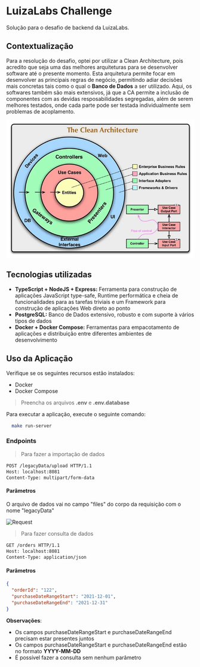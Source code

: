 # LuizaLabs Challenge

Solução para o desafio de backend da LuizaLabs.

## Contextualização

Para a resolução do desafio, optei por utilizar a Clean Architecture, pois acredito que seja
uma das melhores arquiteturas para se desenvolver software até o presente momento. Esta arquitetura permite focar em desenvolver as principais regras de negócio, permitindo adiar decisões mais concretas tais como o qual o **Banco de Dados** a ser utilizado. Aqui, os softwares também são mais extensivos, já que a CA permite a inclusão de componentes com as devidas resposabilidades segregadas, além de serem melhores testados, onde cada parte pode ser testada individualmente sem problemas de acoplamento.

![Clean Architecture](./docs/ca.jpg)

## Tecnologias utilizadas

- **TypeScript + NodeJS + Express:** Ferramenta para construção de aplicações JavaScript type-safe, Runtime performática e cheia de funcionalidades para as tarefas triviais e um Framework para construção de aplicações Web direto ao ponto
- **PostgreSQL:** Banco de Dados extensivo, robusto e com suporte à vários tipos de dados
- **Docker + Docker Compose:** Ferramentas para empacotamento de aplicações e distribuição entre diferentes ambientes de desenvolvimento

## Uso da Aplicação

Verifique se os seguintes recursos estão instalados:

- Docker
- Docker Compose

>Preencha os arquivos **.env** e **.env.database**

Para executar a aplicação, execute o seguinte comando:

```sh
  make run-server
```

### Endpoints

>Para fazer a importação de dados

```http
POST /legacyData/upload HTTP/1.1
Host: localhost:8081
Content-Type: multipart/form-data
``````

#### Parâmetros

O arquivo de dados vai no campo "files" do corpo da requisição com o nome "legacyData"

![Request](./docs/request.png)


>Para fazer consulta de dados

```http
GET /orders HTTP/1.1
Host: localhost:8081
Content-Type: application/json
``````

#### Parâmetros

```json
{
  "orderId": "122",
  "purchaseDateRangeStart": "2021-12-01",
  "purchaseDateRangeEnd": "2021-12-31"
}
```

**Observações**:

- Os campos purchaseDateRangeStart e purchaseDateRangeEnd precisam estar presentes juntos
- Os campos purchaseDateRangeStart e purchaseDateRangeEnd estão no formato **YYYY-MM-DD**
- É possível fazer a consulta sem nenhum parâmetro
